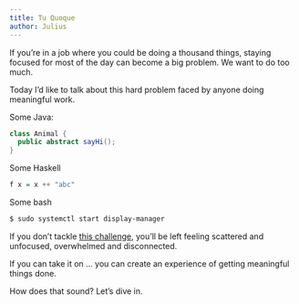 ```yaml
---
title: Tu Quoque
author: Julius
---
```


If you’re in a job where you could be doing a thousand things, staying focused for most of the day can become a big problem. We want to do too much.

Today I’d like to talk about this hard problem faced by anyone doing meaningful work.

Some Java:

```java
class Animal {
  public abstract sayHi();
}
```

Some Haskell

```haskell
f x = x ++ "abc"
```

Some bash
```bash
$ sudo systemctl start display-manager
```


If you don’t tackle [this challenge](http://www.google.com), you’ll be left feeling scattered and unfocused, overwhelmed and disconnected.

If you can take it on … you can create an experience of getting meaningful things done.

How does that sound? Let’s dive in.

